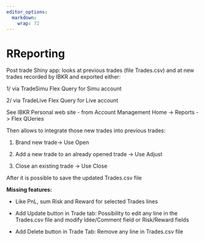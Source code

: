 ```yaml
---
editor_options: 
  markdown: 
    wrap: 72
---
```


# RReporting

Post trade Shiny app: looks at previous trades (file Trades.csv) and at
new trades recorded by IBKR and exported either:

1/ via TradeSimu Flex Query for Simu account

2/ via TradeLive Flex Query for Live account

See IBKR Personal web site - from Account Management Home -\> Reports
-\> Flex QUeries

Then allows to integrate those new trades into previous trades:

1.  Brand new trade-\> Use Open

2.  Add a new trade to an already opened trade -\> Use Adjust

3.  Close an existing trade -\> Use Close

After it is possible to save the updated Trades.csv file

**Missing features:**

-   Like PnL, sum Risk and Reward for selected Trades lines

-   Add Update button in Trade tab: Possibility to edit any line in the
    Trades.csv file and modify Idée/Comment field or Risk/Reward fields

-   Add Delete button in Trade Tab: Remove any line in Trades.csv file
